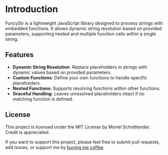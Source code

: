 # Introduction

FuncyStr is a lightweight JavaScript library designed to process strings with embedded functions. It allows dynamic string resolution based on provided parameters, supporting nested and multiple function calls within a single string.

## Features

- **Dynamic String Resolution**: Replace placeholders in strings with dynamic values based on provided parameters.
- **Custom Functions**: Define your own functions to handle specific placeholders.
- **Nested Functions**: Supports resolving functions within other functions.
- **Graceful Handling**: Leaves unresolved placeholders intact if no matching function is defined.

## License

This project is licensed under the MIT License by Moriel Schottlender. Credit is appreciated.

If you want to support this project, please feel free to submit pull requests, add issues, or support me by [buying me coffee](https://buymeacoffee.com/mooeypoo).
